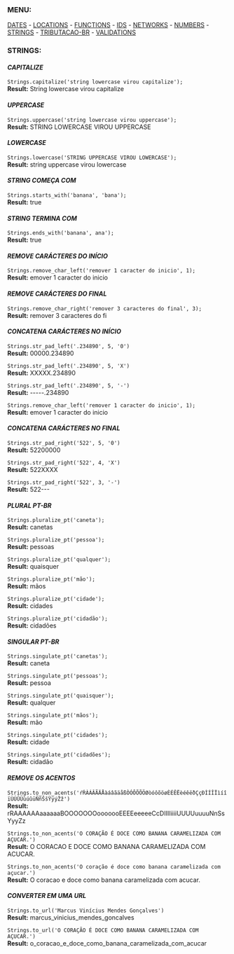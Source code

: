 ### MENU:
[DATES](https://github.com/maviniciuus/js-helpers/blob/master/doc/DATES.md) *-* [LOCATIONS](https://github.com/maviniciuus/js-helpers/blob/master/doc/LOCATIONS.md) *-* [FUNCTIONS](https://github.com/maviniciuus/js-helpers/blob/master/doc/FUNCTIONS.md) *-* [IDS](https://github.com/maviniciuus/js-helpers/blob/master/doc/IDS.md) *-* [NETWORKS](https://github.com/maviniciuus/js-helpers/blob/master/doc/NETWORKS.md) *-* [NUMBERS](https://github.com/maviniciuus/js-helpers/blob/master/doc/NUMBERS.md) *-* [STRINGS](https://github.com/maviniciuus/js-helpers/blob/master/doc/STRINGS.md) *-* [TRIBUTACAO-BR](https://github.com/maviniciuus/js-helpers/blob/master/doc/TRIBUTACAO-BR.md) *-* [VALIDATIONS](https://github.com/maviniciuus/js-helpers/blob/master/doc/VALIDATIONS.md)

### STRINGS:

#### *CAPITALIZE*

`Strings.capitalize('string lowercase virou capitalize');`  
**Result:** String lowercase virou capitalize

#### *UPPERCASE*

`Strings.uppercase('string lowercase virou uppercase');`  
**Result:** STRING LOWERCASE VIROU UPPERCASE

#### *LOWERCASE*

`Strings.lowercase('STRING UPPERCASE VIROU LOWERCASE');`  
**Result:** string uppercase virou lowercase

#### *STRING COMEÇA COM*

`Strings.starts_with('banana', 'bana');`  
**Result:** true

#### *STRING TERMINA COM*

`Strings.ends_with('banana', ana');`  
**Result:** true

#### *REMOVE CARÁCTERES DO INÍCIO*

`Strings.remove_char_left('remover 1 caracter do inicio', 1);`  
**Result:** emover 1 caracter do inicio

#### *REMOVE CARÁCTERES DO FINAL*

`Strings.remove_char_right('remover 3 caracteres do final', 3);`  
**Result:** remover 3 caracteres do fi

#### *CONCATENA CARÁCTERES NO INÍCIO*

`Strings.str_pad_left('.234890', 5, '0')`  
**Result:** 00000.234890

`Strings.str_pad_left('.234890', 5, 'X')`  
**Result:** XXXXX.234890

`Strings.str_pad_left('.234890', 5, '-')`  
**Result:** -----.234890

`Strings.remove_char_left('remover 1 caracter do inicio', 1);`  
**Result:** emover 1 caracter do inicio

#### *CONCATENA CARÁCTERES NO FINAL*

`Strings.str_pad_right('522', 5, '0')`  
**Result:** 52200000

`Strings.str_pad_right('522', 4, 'X')`  
**Result:** 522XXXX

`Strings.str_pad_right('522', 3, '-')`  
**Result:** 522---

#### *PLURAL PT-BR*

`Strings.pluralize_pt('caneta');`  
**Result:** canetas

`Strings.pluralize_pt('pessoa');`  
**Result:** pessoas

`Strings.pluralize_pt('qualquer');`  
**Result:** quaisquer

`Strings.pluralize_pt('mão');`  
**Result:** mãos

`Strings.pluralize_pt('cidade');`  
**Result:** cidades

`Strings.pluralize_pt('cidadão');`  
**Result:** cidadões

#### *SINGULAR PT-BR*

`Strings.singulate_pt('canetas');`  
**Result:** caneta

`Strings.singulate_pt('pessoas');`  
**Result:** pessoa

`Strings.singulate_pt('quaisquer');`  
**Result:** qualquer

`Strings.singulate_pt('mãos');`  
**Result:** mão

`Strings.singulate_pt('cidades');`  
**Result:** cidade

`Strings.singulate_pt('cidadões');`  
**Result:** cidadão

#### *REMOVE OS ACENTOS*

`Strings.to_non_acents('ŕŔÀÁÂÃÄÅàáâãäåßÒÓÔÕÕÖØòóôõöøÈÉÊËèéêëðÇçÐÌÍÎÏìíîïÙÚÛÜùúûüÑñŠšŸÿýŽž')`  
**Result:** rRAAAAAAaaaaaaBOOOOOOOooooooEEEEeeeeeCcDIIIIiiiiUUUUuuuuNnSsYyyZz

`Strings.to_non_acents('O CORAÇÃO É DOCE COMO BANANA CARAMELIZADA COM AÇUCAR.')`  
**Result:** O CORACAO E DOCE COMO BANANA CARAMELIZADA COM ACUCAR.

`Strings.to_non_acents('O coração é doce como banana caramelizada com açucar.')`  
**Result:** O coracao e doce como banana caramelizada com acucar.

#### *CONVERTER EM UMA URL*

`Strings.to_url('Marcus Vinícius Mendes Gonçalves')`  
**Result:** marcus_vinicius_mendes_goncalves

`Strings.to_url('O CORAÇÃO É DOCE COMO BANANA CARAMELIZADA COM AÇUCAR.')`  
**Result:** o_coracao_e_doce_como_banana_caramelizada_com_acucar
